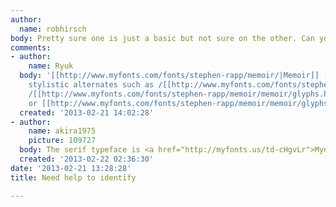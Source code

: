```yaml
---
author:
  name: robhirsch
body: Pretty sure one is just a basic but not sure on the other. Can you help?[img:sites/default/files/old-images/lovewindow2_4580.jpg]
comments:
- author:
    name: Ryuk
  body: '[[http://www.myfonts.com/fonts/stephen-rapp/memoir/|Memoir]] (using some
    stylistic alternates such as /[[http://www.myfonts.com/fonts/stephen-rapp/memoir/memoir/glyphs.html#glyphs/522246/240|B]],
    /[[http://www.myfonts.com/fonts/stephen-rapp/memoir/memoir/glyphs.html#glyphs/522246/503|y]]
    or [[http://www.myfonts.com/fonts/stephen-rapp/memoir/memoir/glyphs.html#glyphs/522246/479|t]])'
  created: '2013-02-21 14:02:28'
- author:
    name: akira1975
    picture: 109727
  body: The serif typeface is <a href="http://myfonts.us/td-cHgvLr">Mynaruse</a>.
  created: '2013-02-22 02:36:30'
date: '2013-02-21 13:28:28'
title: Need help to identify

---
```

